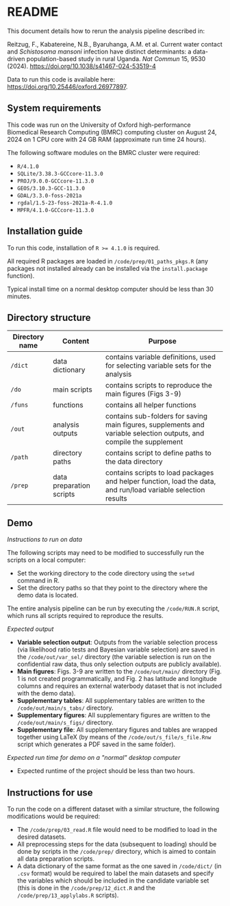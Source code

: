 # README

This document details how to rerun the analysis pipeline described in: 

Reitzug, F., Kabatereine, N.B., Byaruhanga, A.M. et al. Current water contact and *Schistosoma mansoni* infection have distinct determinants: a data-driven population-based study in rural Uganda. *Nat Commun* 15, 9530 (2024). https://doi.org/10.1038/s41467-024-53519-4

Data to run this code is available here: https://doi.org/10.25446/oxford.26977897.

## **System requirements**

This code was run on the University of Oxford high-performance Biomedical Research Computing (BMRC) computing cluster on August 24, 2024 on 1 CPU core with 24 GB RAM (approximate run time 24 hours).

The following software modules on the BMRC cluster were required:

- `R/4.1.0`
- `SQLite/3.38.3-GCCcore-11.3.0`
- `PROJ/9.0.0-GCCcore-11.3.0`
- `GEOS/3.10.3-GCC-11.3.0`
- `GDAL/3.3.0-foss-2021a`
- `rgdal/1.5-23-foss-2021a-R-4.1.0`
- `MPFR/4.1.0-GCCcore-11.3.0`

## **Installation guide**

To run this code, installation of `R >= 4.1.0` is required.

All required R packages are loaded in `/code/prep/01_paths_pkgs.R` (any packages not installed already can be installed via the `install.package` function).

Typical install time on a normal desktop computer should be less than 30 minutes.

## **Directory structure**

| Directory name | Content | Purpose |
| --- | --- | --- |
| `/dict` | data dictionary | contains variable definitions, used for selecting variable sets for the analysis  |
| `/do` | main scripts | contains scripts to reproduce the main figures (Figs 3-9) |
| `/funs` | functions | contains all helper functions  |
| `/out` | analysis outputs | contains sub-folders for saving main figures, supplements and variable selection outputs, and compile the supplement |
| `/path` | directory paths | contains script to define paths to the data directory |
| `/prep` | data preparation scripts | contains scripts to load packages and helper function, load the data, and run/load variable selection results  |

## **Demo**

*Instructions to run on data*

The following scripts may need to be modified to successfully run the scripts on a local computer:

- Set the working directory to the code directory using the `setwd` command in R.
- Set the directory paths so that they point to the directory where the demo data is located.

The entire analysis pipeline can be run by executing the `/code/RUN.R` script, which runs all scripts required to reproduce the results.

*Expected output*

- **Variable selection output**: Outputs from the variable selection process (via likelihood ratio tests and Bayesian variable selection) are saved in the `/code/out/var_sel/` directory (the variable selection is run on the confidential raw data, thus only selection outputs are publicly available).
- **Main figures**: Figs. 3-9 are written to the `/code/out/main/` directory (Fig. 1 is not created programmatically, and Fig. 2 has latitude and longitude columns and requires an external waterbody dataset that is not included with the demo data).
- **Supplementary tables**: All supplementary tables are written to the `/code/out/main/s_tabs/` directory.
- **Supplementary figures**: All supplementary figures are written to the `/code/out/main/s_figs/` directory.
- **Supplementary file**: All supplementary figures and tables are wrapped together using LaTeX (by means of the `/code/out/s_file/s_file.Rnw` script which generates a PDF saved in the same folder).

*Expected run time for demo on a "normal" desktop computer*

- Expected runtime of the project should be less than two hours.

## **Instructions for use**

To run the code on a different dataset with a similar structure, the following modifications would be required:

- The `/code/prep/03_read.R` file would need to be modified to load in the desired datasets.
- All preprocessing steps for the data (subsequent to loading) should be done by scripts in the `/code/prep/` directory, which is aimed to contain all data preparation scripts.
- A data dictionary of the same format as the one saved in `/code/dict/` (in `.csv` format) would be required to label the main datasets and specify the variables which should be included in the candidate variable set (this is done in the `/code/prep/12_dict.R` and the `/code/prep/13_applylabs.R` scripts).
